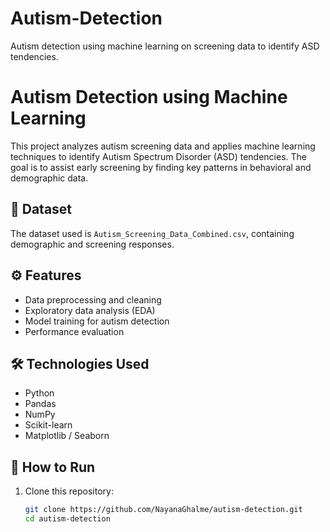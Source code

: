 # Autism-Detection
Autism detection using machine learning on screening data to identify ASD tendencies.

# Autism Detection using Machine Learning

This project analyzes autism screening data and applies machine learning techniques to identify Autism Spectrum Disorder (ASD) tendencies. The goal is to assist early screening by finding key patterns in behavioral and demographic data.

## 📂 Dataset
The dataset used is `Autism_Screening_Data_Combined.csv`, containing demographic and screening responses.

## ⚙️ Features
- Data preprocessing and cleaning
- Exploratory data analysis (EDA)
- Model training for autism detection
- Performance evaluation

## 🛠️ Technologies Used
- Python
- Pandas
- NumPy
- Scikit-learn
- Matplotlib / Seaborn

## 🚀 How to Run
1. Clone this repository:
   ```bash
   git clone https://github.com/NayanaGhalme/autism-detection.git
   cd autism-detection
